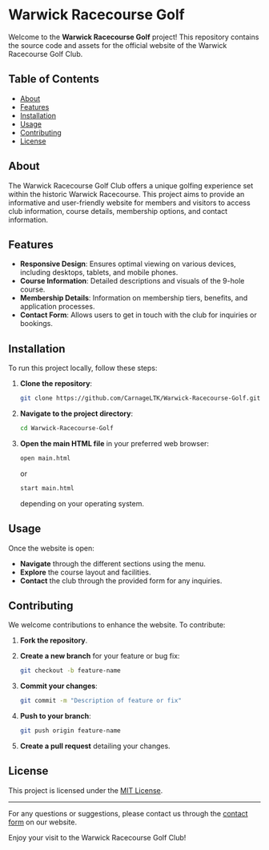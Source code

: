 # Warwick Racecourse Golf

Welcome to the **Warwick Racecourse Golf** project! This repository contains the source code and assets for the official website of the Warwick Racecourse Golf Club.

## Table of Contents

- [About](#about)
- [Features](#features)
- [Installation](#installation)
- [Usage](#usage)
- [Contributing](#contributing)
- [License](#license)

## About

The Warwick Racecourse Golf Club offers a unique golfing experience set within the historic Warwick Racecourse. This project aims to provide an informative and user-friendly website for members and visitors to access club information, course details, membership options, and contact information.

## Features

- **Responsive Design**: Ensures optimal viewing on various devices, including desktops, tablets, and mobile phones.
- **Course Information**: Detailed descriptions and visuals of the 9-hole course.
- **Membership Details**: Information on membership tiers, benefits, and application processes.
- **Contact Form**: Allows users to get in touch with the club for inquiries or bookings.

## Installation

To run this project locally, follow these steps:

1. **Clone the repository**:

   ```bash
   git clone https://github.com/CarnageLTK/Warwick-Racecourse-Golf.git
   ```

2. **Navigate to the project directory**:

   ```bash
   cd Warwick-Racecourse-Golf
   ```

3. **Open the main HTML file** in your preferred web browser:

   ```bash
   open main.html
   ```

   or

   ```bash
   start main.html
   ```

   depending on your operating system.

## Usage

Once the website is open:

- **Navigate** through the different sections using the menu.
- **Explore** the course layout and facilities.
- **Contact** the club through the provided form for any inquiries.

## Contributing

We welcome contributions to enhance the website. To contribute:

1. **Fork the repository**.
2. **Create a new branch** for your feature or bug fix:

   ```bash
   git checkout -b feature-name
   ```

3. **Commit your changes**:

   ```bash
   git commit -m "Description of feature or fix"
   ```

4. **Push to your branch**:

   ```bash
   git push origin feature-name
   ```

5. **Create a pull request** detailing your changes.

## License

This project is licensed under the [MIT License](LICENSE).

---

For any questions or suggestions, please contact us through the [contact form](#) on our website.

Enjoy your visit to the Warwick Racecourse Golf Club!

